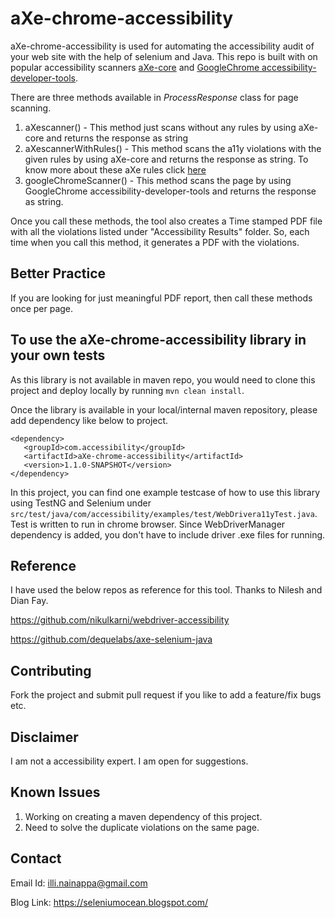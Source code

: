 # aXe-chrome-accessibility #

aXe-chrome-accessibility is used for automating the accessibility audit of your web site with the help of selenium and Java. This repo is built with on popular accessibility scanners [aXe-core][1] and [GoogleChrome accessibility-developer-tools][2]. 

There are three methods available in <i>ProcessResponse</i> class for page scanning. 
1. aXescanner() - This method just scans without any rules by using aXe-core and returns the response as string
2. aXescannerWithRules() - This method scans the a11y violations with the given rules by using aXe-core and returns the response as                                string. To know more about these aXe rules click [here][3]
3. googleChromeScanner() - This method scans the page by using GoogleChrome accessibility-developer-tools and returns the response as                              string.
 
Once you call these methods, the tool also creates a Time stamped PDF file with all the violations listed under "Accessibility Results" folder. So, each time when you call this method, it generates a PDF with the violations.

## Better Practice ##

If you are looking for just meaningful PDF report, then call these methods once per page.

## To use the aXe-chrome-accessibility library in your own tests ##

As this library is not available in maven repo, you would need to clone this project and deploy locally by running `mvn clean install`.

Once the library is available in your local/internal maven repository, please add dependency like below to project.

```
<dependency>
   <groupId>com.accessibility</groupId>
   <artifactId>aXe-chrome-accessibility</artifactId>
   <version>1.1.0-SNAPSHOT</version>
</dependency>
```

In this project, you can find one example testcase of how to use this library using TestNG and Selenium under `src/test/java/com/accessibility/examples/test/WebDrivera11yTest.java`. Test is written to run in chrome browser. Since WebDriverManager dependency is added, you don't have to include driver .exe files for running.  

## Reference ##

I have used the below repos as reference for this tool. Thanks to Nilesh and Dian Fay.

https://github.com/nikulkarni/webdriver-accessibility

https://github.com/dequelabs/axe-selenium-java

## Contributing ##

Fork the project and submit pull request if you like to add a feature/fix bugs etc.
	
## Disclaimer ##

I am not a accessibility expert. I am open for suggestions.

## Known Issues ##
1. Working on creating a maven dependency of this project.
2. Need to solve the duplicate violations on the same page. 

## Contact ##

Email Id: illi.nainappa@gmail.com

Blog Link: https://seleniumocean.blogspot.com/


[1]: https://github.com/dequelabs/axe-core/tree/master "aXe-core"
[2]: https://github.com/GoogleChrome/accessibility-developer-tools "GoogleChrome accessibility-developer-tools"
[3]: https://dequeuniversity.com/rules/axe/3.1
